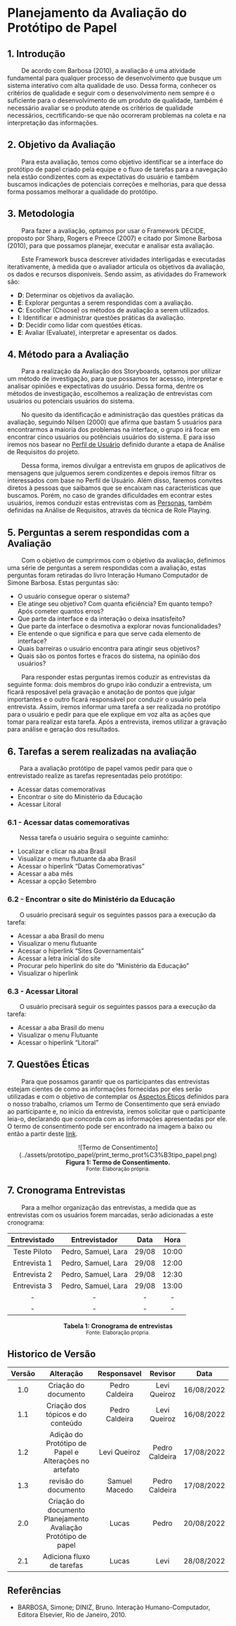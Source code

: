 # Planejamento da Avaliação do Protótipo de Papel

## 1. Introdução
&emsp;&emsp; De acordo com Barbosa (2010), a avaliação é uma atividade fundamental para qualquer processo de desenvolvimento que busque um sistema interativo com alta qualidade de uso. Dessa forma, conhecer os critérios de qualidade e seguir com o desenvolvimento nem sempre é o suficiente para o desenvolvimento de um produto de qualidade, também é necessário avaliar se o produto atende os critérios de qualidade necessários, cecrtificando-se que não ocorreram problemas na coleta e na interpretação das informações.

## 2. Objetivo da Avaliação
&emsp;&emsp; Para esta avaliação, temos como objetivo identificar se a interface do protótipo de papel criado pela equipe e o fluxo de tarefas para a navegação nela estão condizentes com as expectativas do usuário e também buscamos indicações de potenciais correções e melhorias, para que dessa forma possamos melhorar a qualidade do protótipo.

## 3. Metodologia
&emsp;&emsp; Para fazer a avaliação, optamos por usar o Framework DECIDE, proposto por Sharp, Rogers e Preece (2007) e citado por Simone Barbosa (2010), para que possamos planejar, executar e analisar esta avaliação.

&emsp;&emsp; Este Framework busca descrever atividades interligadas e executadas iterativamente, à medida que o avaliador articula os objetivos da avaliação, os dados e recursos disponíveis. Sendo assim, as atividades do Framework são:

- **D**: Determinar os objetivos da avaliação.
- **E**: Explorar perguntas a serem respondidas com a avaliação. 
- **C**: Escolher (Choose) os métodos de avaliação a serem utilizados.
- **I**: Identificar e administrar questões práticas da avaliação.
- **D**: Decidir como lidar com questões éticas.
- **E**: Avaliar (Evaluate), interpretar e apresentar os dados.

## 4. Método para a Avaliação
&emsp;&emsp; Para a realização da Avaliação dos Storyboards, optamos por utilizar um método de investigação, para que possamos ter acessso, interpretar e analisar opiniões e expectativas do usuário. Dessa forma, dentre os métodos de investigação, escolhemos a realização de entrevistas com usuários ou potenciais usuários do sistema.

&emsp;&emsp; No quesito da identificação e administração das questões práticas da avaliação, seguindo Nilsen (2000) que afirma que bastam 5 usuários para encontrarmos a maioria dos problemas na interface, o grupo irá focar em encontrar cinco usuários ou potênciais usuários do sistema. E para isso iremos nos basear no [Perfil de Usuário](../analiseRequisitos/perfilUsuario.md) definido durante a etapa de Análise de Requisitos do projeto. 

&emsp;&emsp; Dessa forma, iremos divulgar a entrevista em grupos de aplicativos de mensagens que julguemos serem condizentes e depois iremos filtrar os interessados com base no Perfil de Usuário. Além disso, faremos convites diretos à pessoas que saibamos que se encaixam nas características que buscamos. Porém, no caso de grandes dificuldades em econtrar estes usuários, iremos conduzir estas entrevistas com as [Personas](../analiseRequisitos/personas.md), também definidas na Análise de Requisitos, através da técnica de Role Playing.

## 5. Perguntas a serem respondidas com a Avaliação
&emsp;&emsp; Com o objetivo de cumprirmos com o objetivo da avaliação, definimos uma série de perguntas a serem respondidas com a avaliação, estas perguntas foram retiradas do livro Interação Humano Computador de Simone Barbosa. Estas perguntas são:

- O usuário consegue operar o sistema?
- Ele atinge seu objetivo? Com quanta eficiência? Em quanto tempo? Após cometer quantos erros?
- Que parte da interface e da interação o deixa insatisfeito?
- Que parte da interface o desmotiva a explorar novas funcionalidades?
- Ele entende o que significa e para que serve cada elemento de interface?
- Quais barreiras o usuário encontra para atingir seus objetivos?
- Quais são os pontos fortes e fracos do sistema, na opinião dos usuários?

&emsp;&emsp; Para responder estas perguntas iremos coduzir as entrevistas da seguinte forma: dois membros do grupo irão conduzir a entrevista, um ficará resposável pela gravação e anotação de pontos que julgar importantes e o outro ficará responsável por conduzir o usuário pela entrevista. Assim, iremos informar uma tarefa a ser realizada no protótipo para o usuário e pedir para que ele explique em voz alta as ações que tomar para realizar esta tarefa. Após a entrevista, iremos utilizar a gravação para análise e geração dos resultados.

## 6. Tarefas a serem realizadas na avaliação

&emsp;&emsp;Para a avaliação protótipo de papel vamos pedir para que o entrevistado realize as tarefas representadas pelo protótipo:  

- Acessar datas comemorativas 
- Encontrar o site do Ministério da Educação 
- Acessar Litoral  

### 6.1 - Acessar datas comemorativas  

&emsp;&emsp;Nessa tarefa o usuário seguira o seguinte caminho:  

- Localizar e clicar na aba Brasil 
- Visualizar o menu flutuante da aba Brasil 
- Acessar o hiperlink “Datas Comemorativas”
- Acessar a aba mês
- Acessar a opção Setembro

### 6.2 - Encontrar o site do Ministério da Educação  

&emsp;&emsp;O usuário precisará seguir os seguintes passos para a execução da tarefa:  

- Acessar a aba Brasil do menu
- Visualizar o menu flutuante 
- Acessar o hiperlink “Sites Governamentais”
- Acessar a letra inicial do site
- Procurar pelo hiperlink do site do “Ministério da Educação”
- Visualizar o hiperlink  


### 6.3 - Acessar Litoral  

&emsp;&emsp;O usuário precisará seguir os seguintes passos para a execução da tarefa:  

- Acessar a aba Brasil do menu
- Visualizar o menu Flutuante 
- Acessar o hiperlink “Litoral”  

## 7. Questões Éticas
&emsp;&emsp; Para que possamos garantir que os participantes das entrevistas estejam cientes de como as informações fornecidas por eles serão utilizadas e com o objetivo de contemplar os [Aspectos Éticos](../analiseRequisitos/aspectosEticos.md) definidos para o nosso trabalho, criamos um Termo de Consentimento que será enviado ao participante e, no início da entrevista, iremos solicitar que o participante leia-o, declarando que concorda com as informações apresentadas por ele. O termo de consentimento pode ser encontrado na imagem a baixo ou então a partir deste [link](../assets/prototipo_papel/Termo_de_Consentimento_Prototipo_Papel.pdf).

<center>
![Termo de Consentimento](../assets/prototipo_papel/print_termo_prot%C3%B3tipo_papel.png)
</center>

<figcaption align='center'>
    <b>Figura 1: Termo de Consentimento.</b>
    <br><small>Fonte: Elaboração própria.</small>
</figcaption>

## 7. Cronograma Entrevistas
&emsp;&emsp; Para a melhor organização das entrevistas, a medida que as entrevistas com os usuários forem marcadas, serão adicionadas a este cronograma:

<center>

| Entrevistado |                Entrevistador               | Data |         Hora        |  
|:------:|:--------------------------------------:|:-----------:|:----------------------:|
|   Teste Piloto  |  Pedro, Samuel, Lara  |  29/08    | 10:00 | 
|   Entrevista 1 |  Pedro, Samuel, Lara  |     29/08   | 12:00 | 
|   Entrevista 2  |  Pedro, Samuel, Lara   |     29/08   | 12:30 | 
|   Entrevista 3 |   Pedro, Samuel, Lara   |     29/08  | 13:00 | 
|   -  |  -  |    -    | - | 
|   -  |  -  |    -    | - | 

</center>

<figcaption align='center'>
    <b>Tabela 1: Cronograma de entrevistas</b>
    <br><small>Fonte: Elaboração própria.</small>
</figcaption>

## Historico de Versão 

|    Versão    | Alteração| Responsavel        | Revisor     | Data
| :--------: | :----: | :------------------: | :-------------: |:----:|
| 1.0| Criação do documento | Pedro Caldeira | Levi Queiroz | 16/08/2022 |
| 1.1| Criação dos tópicos e do conteúdo | Pedro Caldeira | Levi Queiroz | 16/08/2022 |
| 1.2| Adição do Protótipo de Papel e Alterações no artefato | Levi Queiroz | Pedro Caldeira | 17/08/2022 |
| 1.3| revisão do documento | Samuel Macedo | Pedro Caldeira | 17/08/2022 |
| 2.0| Criação do documento Planejamento Avaliação Protótipo de papel |Lucas | Pedro | 20/08/2022 |
| 2.1| Adiciona fluxo de tarefas |Lucas | Levi | 28/08/2022 |



## Referências

- BARBOSA, Simone; DINIZ, Bruno. Interação Humano-Computador, Editora Elsevier, Rio de Janeiro, 2010.
